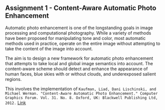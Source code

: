 ## Assignment 1 - Content-Aware Automatic Photo Enhancement

Automatic photo enhancement is one of the longstanding goals in image processing and computational photography. While a variety of methods have been proposed for manipulating tone and color, most automatic methods used in practice, operate on the entire image without attempting to take the content of the image into account.

The aim is to design a new framework for automatic photo enhancement that attempts to take local and global image semantics into account. The content-aware scheme should detect and enhance the appearance of human faces, blue skies with or without clouds, and underexposed salient regions.

This involves the implementation of `Kaufman, Liad, Dani Lischinski, and Michael Werman. "Content‐Aware Automatic Photo Enhancement." Computer Graphics Forum. Vol. 31. No. 8. Oxford, UK: Blackwell Publishing Ltd, 2012.` [Link](./Paper.pdf)